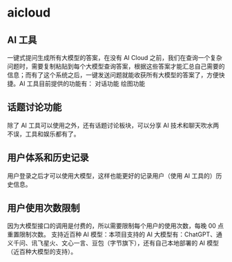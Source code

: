 # aicloud

## AI 工具
一键式提问生成所有大模型的答案，在没有 AI Cloud 之前，我们在查询一个复杂问题时，需要复制粘贴到每个大模型查询答案，根据这些答案才能汇总自己需要的信息；而有了这个系统之后，一键发送问题就能收获所有大模型的答案了，方便快捷。AI 工具目前提供的功能有：
对话功能
绘图功能
## 话题讨论功能
除了 AI 工具可以使用之外，还有话题讨论板块，可以分享 AI 技术和聊天吹水两不误，工具和娱乐都有了。
## 用户体系和历史记录
用户登录之后才可以使用大模型，这样也能更好的记录用户（使用 AI 工具的）历史信息。
## 用户使用次数限制
因为大模型接口的调用是付费的，所以需要限制每个用户的使用次数，每晚 00 点重置限制次数。
支持近百种 AI 模型：本项目支持的 AI 大模型有：ChatGPT、通义千问、讯飞星火、文心一言、豆包（字节旗下），还有自己本地部署的 AI 模型（近百种大模型的支持）。
